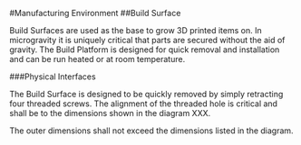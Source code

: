 #Manufacturing Environment
##Build Surface

Build Surfaces are used as the base to grow 3D printed items on. In microgravity it is uniquely critical that parts are secured without the aid of gravity. The Build Platform is designed for quick removal and installation and can be run heated or at room temperature.

###Physical Interfaces

The Build Surface is designed to be quickly removed by simply retracting four threaded screws. The alignment of the threaded hole is critical and shall be to the dimensions shown in the diagram XXX. 

The outer dimensions shall not exceed the dimensions listed in the diagram. 

